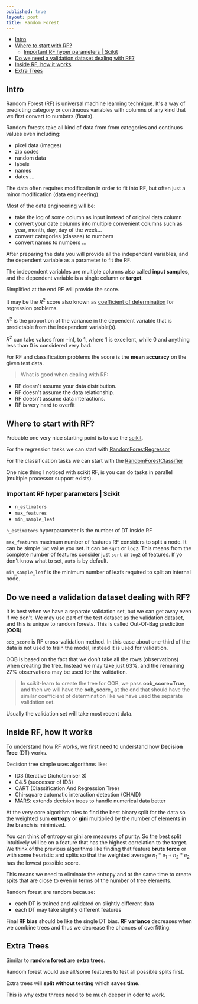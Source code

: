 ```yaml
---
published: true
layout: post
title: Random Forest
---
```

- [Intro](#intro)
- [Where to start with RF?](#where-to-start-with-rf)
  - [Important RF hyper parameters | Scikit](#important-rf-hyper-parameters--scikit)
- [Do we need a validation dataset dealing with RF?](#do-we-need-a-validation-dataset-dealing-with-rf)
- [Inside RF, how it works](#inside-rf-how-it-works)
- [Extra Trees](#extra-trees)

## Intro

Random Forest (RF) is universal machine learning technique.
It's a way of predicting category or continuous variables with columns of any kind that we first convert to numbers (floats).

Random forests take all kind of data from from categories and continuos values even including: 

* pixel data (images)
* zip codes 
* random data
* labels
* names
* dates ...

The data often requires modification in order to fit into RF, but often just a minor modification (data engineering).

Most of the data engineering will be:

* take the log of some column as input instead of original data column
* convert your date columns into multiple convenient columns such as year, month, day, day of the week...
* convert categories (classes) to numbers 
* convert names to numbers ...

After preparing the data you will provide all the independent variables, and the dependent variable as a parameter to fit the RF.

The independent variables are multiple columns also called <strong>input samples</strong>, and the dependent variable is a single column or <strong>target</strong>. 

Simplified at the end RF will provide the score.

It may be the $R^2$ score also known as [coefficient of determination](https://en.wikipedia.org/wiki/Coefficient_of_determination) for regression problems.

$R^2$ is the proportion of the variance in the dependent variable that is predictable from the independent variable(s).

$R^2$ can take values from -inf, to 1, where 1 is excellent, while 0 and anything less than 0 is considered very bad.

For RF and classification problems the score is the **mean accuracy** on the given test data.

>What is good when dealing with RF:

* RF doesn't assume your data distribution.
* RF doesn't assume the data relationship. 
* RF doesn't assume data interactions.
* RF is very hard to overfit

## Where to start with RF?

Probable one very nice starting point is to use the [scikit](https://scikit-learn.org).

For the regression tasks we can start with [RandomForestRegressor](https://scikit-learn.org/stable/modules/generated/sklearn.ensemble.RandomForestRegressor.html)

For the classification tasks we can start with the [RandomForestClassifier](https://scikit-learn.org/stable/modules/generated/sklearn.ensemble.RandomForestClassifier.html)

One nice thing I noticed with scikit RF, is you can do tasks in parallel (multiple processor support exists).

### Important RF hyper parameters | Scikit 

* `n_estimators` 
* `max_features`
* `min_sample_leaf`


`n_estimators` hyperparameter is the number of DT inside RF

`max_features` maximum number of features RF considers to split a node. It can be simple `int` value you set. It can be `sqrt` or `log2`. This means from the complete number of features consider just `sqrt` or `log2` of features. If yo don't know what to set, `auto` is by default.

`min_sample_leaf` is the minimum number of leafs required to split an internal node.

## Do we need a validation dataset dealing with RF?


It is best when we have a separate validation set, but we can get away even if we don't. We may use part of the test dataset as the validation dataset, and this is unique to random forests. This is called Out-Of-Bag prediction (**OOB**).

`oob_score` is RF cross-validation method. In this case about one-third of the data is not used to train the model, instead it is used for validation.

OOB is based on the fact that we don't take all the rows (observations) when creating the tree. Instead we may take just 63%, and the remaining 27% observations may be used for the validation.

> In scikit-learn to create the tree for OOB, we pass **oob_score=True**, and then we will have the **oob_score_** at the end that should have the similar coefficient of determination like we have used the separate validation set.

Usually the validation set will take most recent data.


## Inside RF, how it works

To understand how RF works, we first need to understand how **Decision Tree** (DT) works.

Decision tree simple uses algorithms like:

* ID3 (Iterative Dichotomiser 3)
* C4.5 (successor of ID3)
* CART (Classification And Regression Tree)
* Chi-square automatic interaction detection (CHAID)
* MARS: extends decision trees to handle numerical data better

At the very core algorithm tries to find the best binary split for the data so the weighted sum **entropy** or **gini**  multiplied by the number of elements in the branch is minimized.

You can think of entropy or gini are measures of purity. So the best split intuitively will be on a feature that has the highest correlation to the target. We think of the previous algorithms like finding that feature **brute force** or with some heuristic and splits so that the weighted average $n_1*e_1 + n_2*e_2$ has the lowest possible score.

This means we need to eliminate the entropy and at the same time to create spits that are close to even in terms of the number of tree elements.

Random forest are random because:
* each DT is trained and validated on slightly different data
* each DT may take slightly different features 


Final **RF bias** should be like the single DT bias.
**RF variance** decreases when we combine trees and thus we decrease the chances of overfitting.


## Extra Trees

Similar to **random forest** are **extra trees**.

Random forest would use all/some features to test all possible splits first.

Extra trees will **split without testing** which **saves time**.

This is why extra threes need to be much deeper in oder to work.